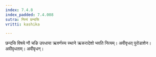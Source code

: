 ```yaml
---
index: 7.4.8
index_padded: 7.4.008
sutra: नित्यं छन्दसि
vritti: kashika

---
```

छन्दसि विषये णौ चङि उपधाया ऋवर्णस्य स्थाने ऋकरादेशो भवति नित्यम्। अवीवृधत् पुरोडाशेन। अवीवृधताम्। अवीवृधन्।